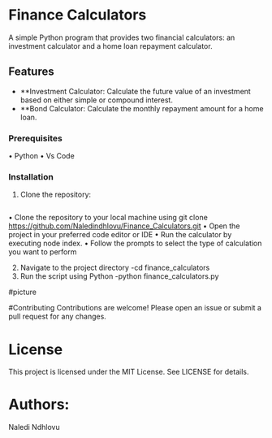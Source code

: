 # Finance Calculators

A simple Python program that provides two financial calculators: an investment calculator and a home loan repayment calculator.

## Features

- **Investment Calculator: Calculate the future value of an investment based on either simple or compound interest.
- **Bond Calculator: Calculate the monthly repayment amount for a home loan.

### Prerequisites
• Python
• Vs Code

### Installation

1. Clone the repository:
   ```bash
• Clone the repository to your local machine using git clone https://github.com/Naledindhlovu/Finance_Calculators.git
• Open the project in your preferred code editor or IDE
• Run the calculator by executing node index.
• Follow the prompts to select the type of calculation you want to perform

2. Navigate to the project directory
   -cd finance_calculators
3. Run the script using Python
   -python finance_calculators.py

#picture

#Contributing
Contributions are welcome! Please open an issue or submit a pull request for any changes.

# License
This project is licensed under the MIT License. See LICENSE for details.

# Authors:
Naledi Ndhlovu
